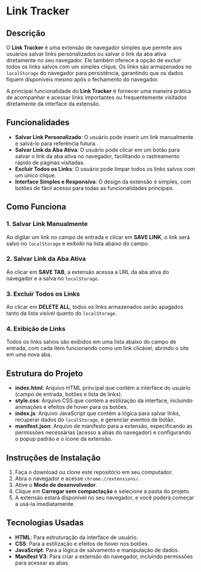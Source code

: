 # Link Tracker

## Descrição

O **Link Tracker** é uma extensão de navegador simples que permite aos usuários salvar links personalizados ou salvar o link da aba ativa diretamente no seu navegador. Ele também oferece a opção de excluir todos os links salvos com um simples clique. Os links são armazenados no `localStorage` do navegador para persistência, garantindo que os dados fiquem disponíveis mesmo após o fechamento do navegador.

A principal funcionalidade do **Link Tracker** é fornecer uma maneira prática de acompanhar e acessar links importantes ou frequentemente visitados diretamente da interface da extensão.

## Funcionalidades

- **Salvar Link Personalizado**: O usuário pode inserir um link manualmente e salvá-lo para referência futura.
- **Salvar Link da Aba Ativa**: O usuário pode clicar em um botão para salvar o link da aba ativa no navegador, facilitando o rastreamento rápido de páginas visitadas.
- **Excluir Todos os Links**: O usuário pode limpar todos os links salvos com um único clique.
- **Interface Simples e Responsiva**: O design da extensão é simples, com botões de fácil acesso para todas as funcionalidades principais.

## Como Funciona

### 1. Salvar Link Manualmente
Ao digitar um link no campo de entrada e clicar em **SAVE LINK**, o link será salvo no `localStorage` e exibido na lista abaixo do campo.

### 2. Salvar Link da Aba Ativa
Ao clicar em **SAVE TAB**, a extensão acessa a URL da aba ativa do navegador e a salva no `localStorage`.

### 3. Excluir Todos os Links
Ao clicar em **DELETE ALL**, todos os links armazenados serão apagados tanto da lista visível quanto do `localStorage`.

### 4. Exibição de Links
Todos os links salvos são exibidos em uma lista abaixo do campo de entrada, com cada item funcionando como um link clicável, abrindo o site em uma nova aba.

## Estrutura do Projeto

- **index.html**: Arquivo HTML principal que contém a interface do usuário (campo de entrada, botões e lista de links).
- **style.css**: Arquivo CSS que contém a estilização da interface, incluindo animações e efeitos de hover para os botões.
- **index.js**: Arquivo JavaScript que contém a lógica para salvar links, recuperar dados do `localStorage`, e gerenciar eventos de botão.
- **manifest.json**: Arquivo de manifesto para a extensão, especificando as permissões necessárias (acesso a abas do navegador) e configurando o popup padrão e o ícone da extensão.

## Instruções de Instalação

1. Faça o download ou clone este repositório em seu computador.
2. Abra o navegador e acesse `chrome://extensions/`.
3. Ative o **Modo de desenvolvedor**.
4. Clique em **Carregar sem compactação** e selecione a pasta do projeto.
5. A extensão estará disponível no seu navegador, e você poderá começar a usá-la imediatamente.

## Tecnologias Usadas

- **HTML**: Para estruturação da interface de usuário.
- **CSS**: Para a estilização e efeitos de hover nos botões.
- **JavaScript**: Para a lógica de salvamento e manipulação de dados.
- **Manifest V3**: Para criar a extensão do navegador, incluindo permissões para acessar as abas.

